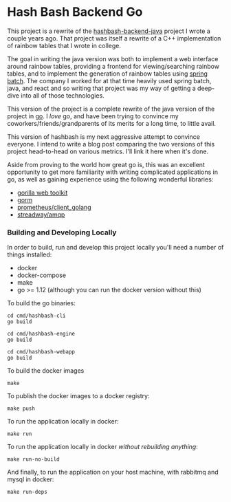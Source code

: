 Hash Bash Backend Go
====================
This project is a rewrite of the [hashbash-backend-java](https://github.com/norwoodj/hashbash-backend-java)
project I wrote a couple years ago. That project was itself a rewrite of a C++ implementation of rainbow tables that I
wrote in college.

The goal in writing the java version was both to implement a web interface around rainbow tables, providing a frontend
for viewing/searching rainbow tables, and to implement the generation of rainbow tables using [spring batch](https://spring.io/projects/spring-batch).
The company I worked for at that time heavily used spring batch, java, and react and so writing that project was my
way of getting a deep-dive into all of those technologies.

This version of the project is a complete rewrite of the java version of the project in [go](https://golang.org). I _love_
go, and have been trying to convince my coworkers/friends/grandparents of its merits for a long time, to little avail.

This version of hashbash is my next aggressive attempt to convince everyone. I intend to write a blog post comparing
the two versions of this project head-to-head on various metrics. I'll link it here when it's done.

Aside from proving to the world how great go is, this was an excellent opportunity to get more familiarity with writing
complicated applications in go, as well as gaining experience using the following wonderful libraries:
* [gorilla web toolkit](https://www.gorillatoolkit.org)
* [gorm](https://gorm.io)
* [prometheus/client_golang](https://github.com/prometheus/client_golang)
* [streadway/amqp](https://github.com/streadway/amqp)


### Building and Developing Locally
In order to build, run and develop this project locally you'll need a number of things installed:

* docker
* docker-compose
* make
* go >= 1.12 (although you can run the docker version without this)

To build the go binaries:
```
cd cmd/hashbash-cli
go build

cd cmd/hashbash-engine
go build

cd cmd/hashbash-webapp
go build
```

To build the docker images
```
make
```

To publish the docker images to a docker registry:
```
make push
```

To run the application locally in docker:
```
make run
```

To run the application locally in docker _without rebuilding anything_:
```
make run-no-build
```

And finally, to run the application on your host machine, with rabbitmq and mysql in docker:
```
make run-deps
```
